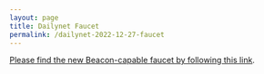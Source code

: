 ```yaml
---
layout: page
title: Dailynet Faucet
permalink: /dailynet-2022-12-27-faucet
---
```


[Please find the new Beacon-capable faucet by following this link](https://faucet.dailynet-2022-12-27.teztnets.xyz).
